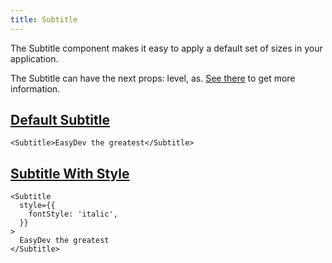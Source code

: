 ```yaml
---
title: Subtitle
---
```


The Subtitle component makes it easy to apply a default set of sizes in your application.

The Subtitle can have the next props: level, as. [See there](/storybook/?path=/docs/core-typography-subtitle--docs) to get more information.

## [Default Subtitle](/storybook/?path=/story/core-typography-subtitle--default-subtitle)

```tsx
<Subtitle>EasyDev the greatest</Subtitle>
```

## [Subtitle With Style](/storybook/?path=/story/core-typography-subtitle--subtitle-with-style)

```tsx
<Subtitle
  style={{
    fontStyle: 'italic',
  }}
>
  EasyDev the greatest
</Subtitle>
```

